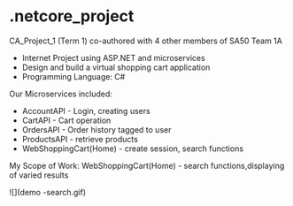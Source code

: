 # .netcore_project

CA_Project_1 (Term 1) co-authored with 4 other members of SA50 Team 1A
- Internet Project using ASP.NET and microservices
- Design and build a virtual shopping cart application
- Programming Language: C#

Our Microservices included:
 - AccountAPI - Login, creating users
 - CartAPI - Cart operation
 - OrdersAPI - Order history tagged to user
 - ProductsAPI - retrieve products
 - WebShoppingCart(Home) - create session, search functions
 
My Scope of Work: WebShoppingCart(Home) - search functions,displaying of varied results

![](demo -search.gif)
